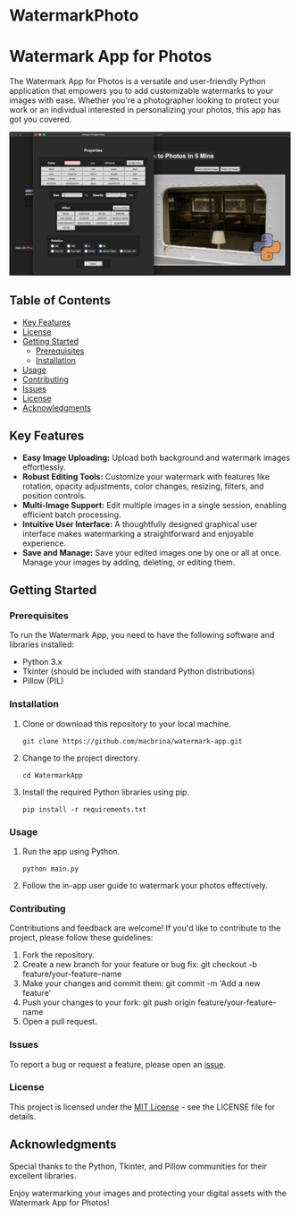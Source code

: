 # WatermarkPhoto

# Watermark App for Photos

The Watermark App for Photos is a versatile and user-friendly Python application that empowers you to add customizable watermarks to your images with ease. Whether you're a photographer looking to protect your work or an individual interested in personalizing your photos, this app has got you covered.

![App Screenshot](Screenshots/screenshot_7.png)

## Table of Contents

- [Key Features](#key-features)
- [License](#license)
- [Getting Started](#getting-started)
  - [Prerequisites](#prerequisites)
  - [Installation](#installation)
- [Usage](#usage)
- [Contributing](#contributing)
- [Issues](#issues)
- [License](#license)
- [Acknowledgments](#acknowledgments)

## Key Features

- **Easy Image Uploading:** Upload both background and watermark images effortlessly.
- **Robust Editing Tools:** Customize your watermark with features like rotation, opacity adjustments, color changes, resizing, filters, and position controls.
- **Multi-Image Support:** Edit multiple images in a single session, enabling efficient batch processing.
- **Intuitive User Interface:** A thoughtfully designed graphical user interface makes watermarking a straightforward and enjoyable experience.
- **Save and Manage:** Save your edited images one by one or all at once. Manage your images by adding, deleting, or editing them.

## Getting Started

### Prerequisites

To run the Watermark App, you need to have the following software and libraries installed:

- Python 3.x
- Tkinter (should be included with standard Python distributions)
- Pillow (PIL)

### Installation

1. Clone or download this repository to your local machine.

   ```shell
   git clone https://github.com/macbrina/watermark-app.git

2. Change to the project directory.
   
   ```shell
   cd WatermarkApp

4. Install the required Python libraries using pip.
   
   ```shell
   pip install -r requirements.txt

### Usage

1. Run the app using Python.

   ```shell
   python main.py

2. Follow the in-app user guide to watermark your photos effectively.

### Contributing

Contributions and feedback are welcome! If you'd like to contribute to the project, please follow these guidelines:

1. Fork the repository.
2. Create a new branch for your feature or bug fix: git checkout -b feature/your-feature-name
3. Make your changes and commit them: git commit -m 'Add a new feature'
4. Push your changes to your fork: git push origin feature/your-feature-name
5. Open a pull request.

### Issues

To report a bug or request a feature, please open an [issue](https://github.com/macbrina/your-repo/issues).

### License

This project is licensed under the [MIT License](./LICENSE) - see the LICENSE file for details.

## Acknowledgments

Special thanks to the Python, Tkinter, and Pillow communities for their excellent libraries.

Enjoy watermarking your images and protecting your digital assets with the Watermark App for Photos!

